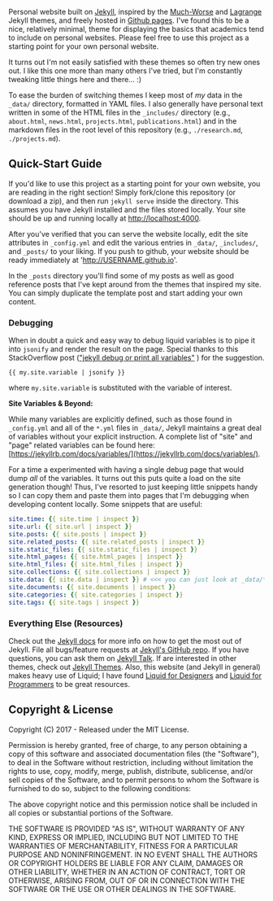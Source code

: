 Personal website built on [Jekyll](http://jekyllrb.com/),
inspired by the [Much-Worse](http://jekyllthemes.org/themes/much-worse/) and [Lagrange](https://lenpaul.github.io/Lagrange/) Jekyll themes,
and freely hosted in [Github pages](https://pages.github.com/).
I've found this to be a nice, relatively minimal, theme for displaying the basics that
    academics tend to include on personal websites.
Please feel free to use this project as a starting point for your own personal website.

It turns out I'm not easily satisfied with these themes so often try new ones out.
I like this one more than many others I've tried,
    but I'm constantly tweaking little things here and there... :)

To ease the burden of switching themes I keep most of *my* data in the `_data/` directory, formatted in YAML files.
I also generally have personal text written in some of the HTML files in the `_includes/` directory
(e.g., `about.html`, `news.html`, `projects.html`, `publications.html`)
and in the markdown files in the root level of this repository
(e.g., `./research.md`, `./projects.md`).

## Quick-Start Guide

If you'd like to use this project as a starting point for your own website,
you are reading in the right section!
Simply fork/clone this repository (or download a zip), and then run `jekyll serve` inside the directory.
This assumes you have Jekyll installed and the files stored locally.
Your site should be up and running locally at [http://localhost:4000](http://localhost:4000).

After you've verified that you can serve the website locally,
edit the site attributes in `_config.yml` and edit the various entries in `_data/`, `_includes/`, and `_posts/` to your liking.
If you push to github, your website should be ready immediately at 'http://USERNAME.github.io'.

In the `_posts` directory you'll find some of my posts as well as good reference posts that I've kept around from the themes that inspired my site.
You can simply duplicate the template post and start adding your own content.

### Debugging

When in doubt a quick and easy way to debug liquid variables is to pipe it into `jsonify` and render the result on the page.
Special thanks to this StackOverflow post (["jekyll debug or print all variables"](https://stackoverflow.com/a/41668125) ) for the suggestion.

```
{{ my.site.variable | jsonify }}
```

where `my.site.variable` is substituted with the variable of interest.

**Site Variables & Beyond:**

While many variables are explicitly defined, such as those found in `_config.yml` and all of the `*.yml` files in `_data/`,
    Jekyll maintains a great deal of variables without your explicit instruction.
A complete list of "site" and "page" related variables can be found here: [https://jekyllrb.com/docs/variables/](https://jekyllrb.com/docs/variables/).

For a time a experimented with having a single debug page that would dump *all* of the variables.
It turns out this puts quite a load on the site generation though!
Thus, I've resorted to just keeping little snippets handy so I can copy them and paste them into pages that I'm debugging when developing content locally.
Some snippets that are useful:

```yml
site.time: {{ site.time | inspect }}
site.url: {{ site.url | inspect }}
site.posts: {{ site.posts | inspect }}
site.related_posts: {{ site.related_posts | inspect }}
site.static_files: {{ site.static_files | inspect }}
site.html_pages: {{ site.html_pages | inspect }}
site.html_files: {{ site.html_files | inspect }}
site.collections: {{ site.collections | inspect }}
site.data: {{ site.data | inspect }} # <<< you can just look at _data/*.yml
site.documents: {{ site.documents | inspect }}
site.categories: {{ site.categories | inspect }}
site.tags: {{ site.tags | inspect }}
```

### Everything Else (Resources)

Check out the [Jekyll docs][jekyll-docs] for more info on how to get the most out of Jekyll.
File all bugs/feature requests at [Jekyll's GitHub repo][jekyll-gh].
If you have questions, you can ask them on [Jekyll Talk][jekyll-talk].
If are interested in other themes, check out [Jekyll Themes][jekyll-themes].
Also, this website (and Jekyll in general) makes heavy use of Liquid;
    I have found
    [Liquid for Designers](liquid-design-cheatsheet) and
    [Liquid for Programmers](liquid-program-cheatsheet) to be great resources.

[jekyll-docs]: http://jekyllrb.com/docs/home
[jekyll-gh]:   https://github.com/jekyll/jekyll
[jekyll-talk]: https://talk.jekyllrb.com/
[jekyll-talk]: https://talk.jekyllrb.com/
[jekyll-themes]: http://jekyllthemes.org/
[liquid-design-cheatsheet]: https://github.com/shopify/liquid/wiki/Liquid-for-Designers
[liquid-program-cheatsheet]: https://github.com/Shopify/liquid/wiki/Liquid-for-Programmers

## Copyright & License

Copyright (C) 2017 - Released under the MIT License.

Permission is hereby granted, free of charge, to any person obtaining a copy of this software and associated documentation files (the "Software"), to deal in the Software without restriction, including without limitation the rights to use, copy, modify, merge, publish, distribute, sublicense, and/or sell copies of the Software, and to permit persons to whom the Software is furnished to do so, subject to the following conditions:

The above copyright notice and this permission notice shall be included in all copies or substantial portions of the Software.

THE SOFTWARE IS PROVIDED "AS IS", WITHOUT WARRANTY OF ANY KIND, EXPRESS OR IMPLIED, INCLUDING BUT NOT LIMITED TO THE WARRANTIES OF MERCHANTABILITY, FITNESS FOR A PARTICULAR PURPOSE AND
NONINFRINGEMENT. IN NO EVENT SHALL THE AUTHORS OR COPYRIGHT HOLDERS BE LIABLE FOR ANY CLAIM, DAMAGES OR OTHER LIABILITY, WHETHER IN AN ACTION OF CONTRACT, TORT OR OTHERWISE, ARISING FROM, OUT OF OR IN CONNECTION WITH THE SOFTWARE OR THE USE OR OTHER DEALINGS IN THE SOFTWARE.
